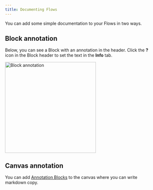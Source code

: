 ```yaml
---
title: Documenting Flows
---
```


You can add some simple documentation to your Flows in two ways.

## Block annotation
Below, you can see a Block with an annotation in the header. Click the **?** icon in the Block header to set the text in the **Info** tab.

<img src="/img/considerations/block-annotation.png" alt="Block annotation" width="300" />

## Canvas annotation
You can add [Annotation Blocks](user-guide/block-types/core/Annotation.md) to the canvas where you can write markdown copy.

